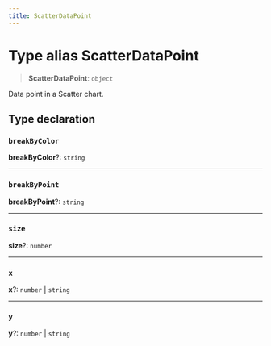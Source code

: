 ```yaml
---
title: ScatterDataPoint
---
```


# Type alias ScatterDataPoint

> **ScatterDataPoint**: `object`

Data point in a Scatter chart.

## Type declaration

### `breakByColor`

**breakByColor**?: `string`

***

### `breakByPoint`

**breakByPoint**?: `string`

***

### `size`

**size**?: `number`

***

### `x`

**x**?: `number` \| `string`

***

### `y`

**y**?: `number` \| `string`
